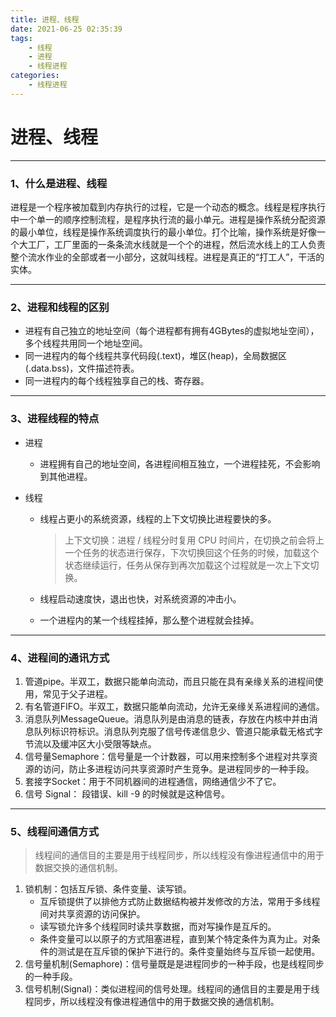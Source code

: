 ```yaml
---
title: 进程、线程
date: 2021-06-25 02:35:39
tags: 
    - 线程
    - 进程
    - 线程进程
categories: 
    - 线程进程
---
```

# 进程、线程

------

### 1、什么是进程、线程

进程是一个程序被加载到内存执行的过程，它是一个动态的概念。线程是程序执行中一个单一的顺序控制流程，是程序执行流的最小单元。进程是操作系统分配资源的最小单位，线程是操作系统调度执行的最小单位。打个比喻，操作系统是好像一个大工厂，工厂里面的一条条流水线就是一个个的进程，然后流水线上的工人负责整个流水作业的全部或者一小部分，这就叫线程。进程是真正的“打工人”，干活的实体。

------

### 2、进程和线程的区别

- 进程有自己独立的地址空间（每个进程都有拥有4GBytes的虚拟地址空间），多个线程共用同一个地址空间。
- 同一进程内的每个线程共享代码段(.text)，堆区(heap)，全局数据区(.data.bss)，文件描述符表。
- 同一进程内的每个线程独享自己的栈、寄存器。

------

### 3、进程线程的特点

- 进程
  - 进程拥有自己的地址空间，各进程间相互独立，一个进程挂死，不会影响到其他进程。

- 线程

  - 线程占更小的系统资源，线程的上下文切换比进程要快的多。

    > 上下文切换：进程 / 线程分时复用 CPU 时间片，在切换之前会将上一个任务的状态进行保存，下次切换回这个任务的时候，加载这个状态继续运行，任务从保存到再次加载这个过程就是一次上下文切换。

  - 线程启动速度快，退出也快，对系统资源的冲击小。

  - 一个进程内的某一个线程挂掉，那么整个进程就会挂掉。

------

### 4、进程间的通讯方式

1. 管道pipe。半双工，数据只能单向流动，而且只能在具有亲缘关系的进程间使用，常见于父子进程。
2. 有名管道FIFO。半双工，数据只能单向流动，允许无亲缘关系进程间的通信。
3. 消息队列MessageQueue。消息队列是由消息的链表，存放在内核中并由消息队列标识符标识。消息队列克服了信号传递信息少、管道只能承载无格式字节流以及缓冲区大小受限等缺点。
4. 信号量Semaphore：信号量是一个计数器，可以用来控制多个进程对共享资源的访问，防止多进程访问共享资源时产生竞争。是进程同步的一种手段。
5. 套接字Socket：用于不同机器间的进程通信，网络通信少不了它。
6. 信号 Signal： 段错误、kill -9 的时候就是这种信号。

------

### 5、线程间通信方式

> 线程间的通信目的主要是用于线程同步，所以线程没有像进程通信中的用于数据交换的通信机制。

1. 锁机制：包括互斥锁、条件变量、读写锁。
   - 互斥锁提供了以排他方式防止数据结构被并发修改的方法，常用于多线程间对共享资源的访问保护。
   - 读写锁允许多个线程同时读共享数据，而对写操作是互斥的。
   - 条件变量可以以原子的方式阻塞进程，直到某个特定条件为真为止。对条件的测试是在互斥锁的保护下进行的。条件变量始终与互斥锁一起使用。
2. 信号量机制(Semaphore)：信号量既是是进程同步的一种手段，也是线程同步的一种手段。
3. 信号机制(Signal)：类似进程间的信号处理。线程间的通信目的主要是用于线程同步，所以线程没有像进程通信中的用于数据交换的通信机制。
